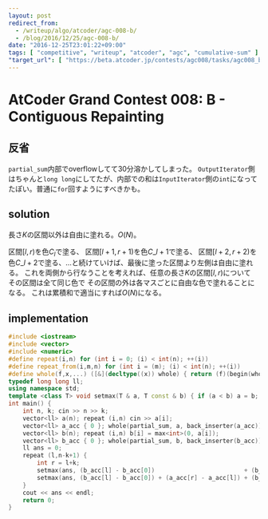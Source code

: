 ```yaml
---
layout: post
redirect_from:
  - /writeup/algo/atcoder/agc-008-b/
  - /blog/2016/12/25/agc-008-b/
date: "2016-12-25T23:01:22+09:00"
tags: [ "competitive", "writeup", "atcoder", "agc", "cumulative-sum" ]
"target_url": [ "https://beta.atcoder.jp/contests/agc008/tasks/agc008_b" ]
---
```


# AtCoder Grand Contest 008: B - Contiguous Repainting

## 反省

`partial_sum`内部でoverflowしてて$30$分溶かしてしまった。
`OutputIterator`側はちゃんと`long long`にしてたが、内部での和は`InputIterator`側の`int`になってたぽい。普通に`for`回すようにすべきかも。

## solution

長さ$K$の区間以外は自由に塗れる。$O(N)$。

区間$[l, r)$を色$C_l$で塗る、
区間$[l+1, r+1)$を色$C\_{l+1}$で塗る、
区間$[l+2, r+2)$を色$C\_{l+2}$で塗る、$\dots$と続けていけば、最後に塗った区間より左側は自由に塗れる。
これを両側から行なうことを考えれば、任意の長さ$K$の区間$[l,r)$について その区間は全て同じ色で その区間の外は各マスごとに自由な色で塗れることになる。
これは累積和で適当にすれば$O(N)$になる。


## implementation

``` c++
#include <iostream>
#include <vector>
#include <numeric>
#define repeat(i,n) for (int i = 0; (i) < int(n); ++(i))
#define repeat_from(i,m,n) for (int i = (m); (i) < int(n); ++(i))
#define whole(f,x,...) ([&](decltype((x)) whole) { return (f)(begin(whole), end(whole), ## __VA_ARGS__); })(x)
typedef long long ll;
using namespace std;
template <class T> void setmax(T & a, T const & b) { if (a < b) a = b; }
int main() {
    int n, k; cin >> n >> k;
    vector<ll> a(n); repeat (i,n) cin >> a[i];
    vector<ll> a_acc { 0 }; whole(partial_sum, a, back_inserter(a_acc));
    vector<ll> b(n); repeat (i,n) b[i] = max<int>(0, a[i]);
    vector<ll> b_acc { 0 }; whole(partial_sum, b, back_inserter(b_acc));
    ll ans = 0;
    repeat (l,n-k+1) {
        int r = l+k;
        setmax(ans, (b_acc[l] - b_acc[0])                         + (b_acc[n] - b_acc[r]));
        setmax(ans, (b_acc[l] - b_acc[0]) + (a_acc[r] - a_acc[l]) + (b_acc[n] - b_acc[r]));
    }
    cout << ans << endl;
    return 0;
}
```
